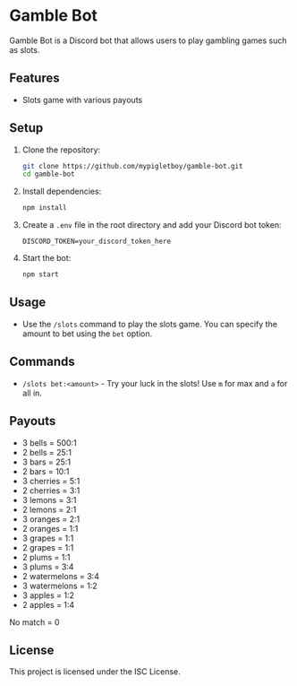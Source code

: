 # Gamble Bot

Gamble Bot is a Discord bot that allows users to play gambling games such as slots.

## Features

- Slots game with various payouts

## Setup

1. Clone the repository:
    ```sh
    git clone https://github.com/mypigletboy/gamble-bot.git
    cd gamble-bot
    ```

2. Install dependencies:
    ```sh
    npm install
    ```

3. Create a `.env` file in the root directory and add your Discord bot token:
    ```env
    DISCORD_TOKEN=your_discord_token_here
    ```

4. Start the bot:
    ```sh
    npm start
    ```

## Usage

- Use the `/slots` command to play the slots game. You can specify the amount to bet using the `bet` option.

## Commands

- `/slots bet:<amount>` - Try your luck in the slots! Use `m` for max and `a` for all in.

## Payouts

- 3 bells = 500:1
- 2 bells = 25:1
- 3 bars = 25:1
- 2 bars = 10:1
- 3 cherries = 5:1
- 2 cherries = 3:1
- 3 lemons = 3:1
- 2 lemons = 2:1
- 3 oranges = 2:1
- 2 oranges = 1:1
- 3 grapes = 1:1
- 2 grapes = 1:1
- 2 plums = 1:1
- 3 plums = 3:4
- 2 watermelons = 3:4
- 3 watermelons = 1:2
- 3 apples = 1:2
- 2 apples = 1:4

No match = 0

## License

This project is licensed under the ISC License.
